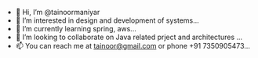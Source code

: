- 👋 Hi, I’m @tainoormaniyar
- 👀 I’m interested in design and development of systems...
- 🌱 I’m currently learning spring, aws...
- 💞️ I’m looking to collaborate on Java related prject and architectures ...
- 📫 You can reach me at tainoor@gmail.com or phone +91 7350905473...

<!---
tainoormaniyar/tainoormaniyar is a ✨ special ✨ repository because its `README.md` (this file) appears on your GitHub profile.
You can click the Preview link to take a look at your changes.
--->
